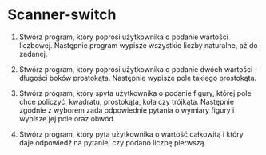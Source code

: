 # Scanner-switch
1. Stwórz program, który poprosi użytkownika o podanie wartości liczbowej. Następnie program wypisze wszystkie liczby naturalne, aż do zadanej.

2. Stwórz program, który poprosi użytkownika o podanie dwóch wartości - długości boków prostokąta. Następnie wypisze pole takiego prostokąta.

3. Stwórz program, który spyta użytkownika o podanie figury, której pole chce policzyć: kwadratu, prostokąta, koła czy trójkąta. Następnie zgodnie z wyborem zada odpowiednie pytania o wymiary figury i wypisze jej pole oraz obwód.

4. Stwórz program, który pyta użytkownika o wartość całkowitą i który daje odpowiedź na pytanie, czy podano liczbę pierwszą.
